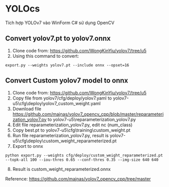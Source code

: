 # YOLOcs
Tích hợp YOLOv7 vào WinForm C# sử dụng OpenCV

## Convert yolov7.pt to yolov7.onnx
1. Clone code from: https://github.com/WongKinYiu/yolov7/tree/u5
2. Using this command to convert:
```
export.py --weights yolov7.pt --include onnx --opset=16
```

## Convert Custom yolov7 model to onnx

1. Clone code from: https://github.com/WongKinYiu/yolov7/tree/u5
2. Copy file from yolov7/cfg/deploy/yolov7.yaml to yolov7-u5\cfg\deploy\yolov7_custom_weight.yaml
3. Download file https://github.com/majnas/yolov7_opencv_cpp/blob/master/reparameterization_yolov7.py to yolov7-u5\reparameterization_yolov7.py
4. Edit file reparameterization_yolov7.py, edit nc (num_class)
5. Copy best.pt to yolov7-u5\cfg\training\custom_weight.pt
6. Run file reparameterization_yolov7.py, result is yolov7-u5\cfg\deploy\custom_weight_reparameterized.pt
7. Export to onnx
```
python export.py --weights cfg/deploy/custom_weight_reparameterized.pt --topk-all 100 --iou-thres 0.65 --conf-thres 0.35 --img-size 640 640
```
8. Result is custom_weight_reparameterized.onnx


Reference: https://github.com/majnas/yolov7_opencv_cpp/tree/master